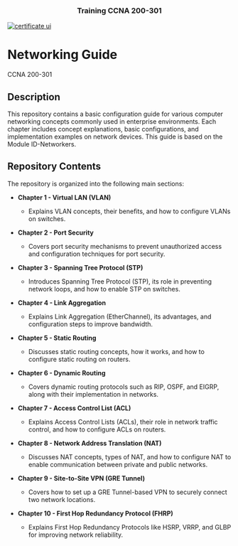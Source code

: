 <p align="center">
  <h3 align="center">Training CCNA 200-301</h3>
</p>

[![certificate ui][product-ui]](https://example.com)

[product-ui]: certificate.jpg

# Networking Guide

CCNA 200-301

## Description

This repository contains a basic configuration guide for various computer networking concepts commonly used in enterprise environments. Each chapter includes concept explanations, basic configurations, and implementation examples on network devices. This guide is based on the Module ID-Networkers.

## Repository Contents

The repository is organized into the following main sections:

- **Chapter 1 - Virtual LAN (VLAN)**

  - Explains VLAN concepts, their benefits, and how to configure VLANs on switches.

- **Chapter 2 - Port Security**

  - Covers port security mechanisms to prevent unauthorized access and configuration techniques for port security.

- **Chapter 3 - Spanning Tree Protocol (STP)**

  - Introduces Spanning Tree Protocol (STP), its role in preventing network loops, and how to enable STP on switches.

- **Chapter 4 - Link Aggregation**

  - Explains Link Aggregation (EtherChannel), its advantages, and configuration steps to improve bandwidth.

- **Chapter 5 - Static Routing**

  - Discusses static routing concepts, how it works, and how to configure static routing on routers.

- **Chapter 6 - Dynamic Routing**

  - Covers dynamic routing protocols such as RIP, OSPF, and EIGRP, along with their implementation in networks.

- **Chapter 7 - Access Control List (ACL)**

  - Explains Access Control Lists (ACLs), their role in network traffic control, and how to configure ACLs on routers.

- **Chapter 8 - Network Address Translation (NAT)**

  - Discusses NAT concepts, types of NAT, and how to configure NAT to enable communication between private and public networks.

- **Chapter 9 - Site-to-Site VPN (GRE Tunnel)**

  - Covers how to set up a GRE Tunnel-based VPN to securely connect two network locations.

- **Chapter 10 - First Hop Redundancy Protocol (FHRP)**

  - Explains First Hop Redundancy Protocols like HSRP, VRRP, and GLBP for improving network reliability.
